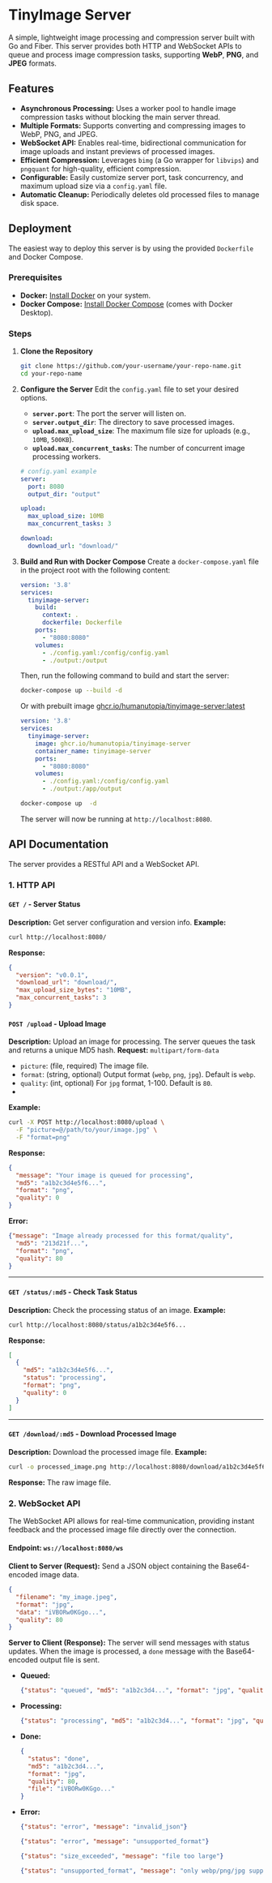 # TinyImage Server

A simple, lightweight image processing and compression server built with Go and Fiber. This server provides both HTTP and WebSocket APIs to queue and process image compression tasks, supporting **WebP**, **PNG**, and **JPEG** formats.

## Features

* **Asynchronous Processing:** Uses a worker pool to handle image compression tasks without blocking the main server thread.
* **Multiple Formats:** Supports converting and compressing images to WebP, PNG, and JPEG.
* **WebSocket API:** Enables real-time, bidirectional communication for image uploads and instant previews of processed images.
* **Efficient Compression:** Leverages `bimg` (a Go wrapper for `libvips`) and `pngquant` for high-quality, efficient compression.
* **Configurable:** Easily customize server port, task concurrency, and maximum upload size via a `config.yaml` file.
* **Automatic Cleanup:** Periodically deletes old processed files to manage disk space.

## Deployment

The easiest way to deploy this server is by using the provided `Dockerfile` and Docker Compose.

### Prerequisites

* **Docker:** [Install Docker](https://docs.docker.com/get-docker/) on your system.
* **Docker Compose:** [Install Docker Compose](https://docs.docker.com/compose/install/) (comes with Docker Desktop).

### Steps

1.  **Clone the Repository**

    ```bash
    git clone https://github.com/your-username/your-repo-name.git
    cd your-repo-name
    ```

2.  **Configure the Server**
    Edit the `config.yaml` file to set your desired options.

    * **`server.port`**: The port the server will listen on.
    * **`server.output_dir`**: The directory to save processed images.
    * **`upload.max_upload_size`**: The maximum file size for uploads (e.g., `10MB`, `500KB`).
    * **`upload.max_concurrent_tasks`**: The number of concurrent image processing workers.

    <!-- end list -->

    ```yaml
    # config.yaml example
    server:
      port: 8080
      output_dir: "output"

    upload:
      max_upload_size: 10MB
      max_concurrent_tasks: 3

    download:
      download_url: "download/"
    ```

3.  **Build and Run with Docker Compose**
    Create a `docker-compose.yaml` file in the project root with the following content:

    ```yaml
    version: '3.8'
    services:
      tinyimage-server:
        build:
          context: .
          dockerfile: Dockerfile
        ports:
          - "8080:8080"
        volumes:
          - ./config.yaml:/config/config.yaml
          - ./output:/output
    ```

    Then, run the following command to build and start the server:

    ```bash
    docker-compose up --build -d
    ```

    Or with prebuilt image [ghcr.io/humanutopia/tinyimage-server:latest](https://github.com/HumanUtopia/tinyimage-server/pkgs/container/tinyimage-server)
    ```yaml
    version: '3.8'
    services:
      tinyimage-server:
        image: ghcr.io/humanutopia/tinyimage-server
        container_name: tinyimage-server
        ports:
          - "8080:8080"
        volumes:
          - ./config.yaml:/config/config.yaml
          - ./output:/app/output
      ```
    ```bash
    docker-compose up  -d
    ```
      The server will now be running at `http://localhost:8080`.

## API Documentation

The server provides a RESTful API and a WebSocket API.

### 1\. HTTP API

#### `GET /` - Server Status

**Description:** Get server configuration and version info.
**Example:**

```bash
curl http://localhost:8080/
```

**Response:**

```json
{
  "version": "v0.0.1",
  "download_url": "download/",
  "max_upload_size_bytes": "10MB",
  "max_concurrent_tasks": 3
}
```

#### `POST /upload` - Upload Image

**Description:** Upload an image for processing. The server queues the task and returns a unique MD5 hash.
**Request:** `multipart/form-data`

* `picture`: (file, required) The image file.
* `format`: (string, optional) Output format (`webp`, `png`, `jpg`). Default is `webp`.
* `quality`: (int, optional) For `jpg` format, 1-100. Default is `80`.
* 
**Example:**


```bash
curl -X POST http://localhost:8080/upload \
  -F "picture=@/path/to/your/image.jpg" \
  -F "format=png"
```

**Response:**

```json
{
  "message": "Your image is queued for processing",
  "md5": "a1b2c3d4e5f6...",
  "format": "png",
  "quality": 0
}
```

**Error:**

```json
{"message": "Image already processed for this format/quality",
  "md5": "213d21f...",
  "format": "png",
  "quality": 80
}
```
-----

#### `GET /status/:md5` - Check Task Status

**Description:** Check the processing status of an image.
**Example:**

```bash
curl http://localhost:8080/status/a1b2c3d4e5f6...
```

**Response:**

```json
[
  {
    "md5": "a1b2c3d4e5f6...",
    "status": "processing",
    "format": "png",
    "quality": 0
  }
]
```

-----

#### `GET /download/:md5` - Download Processed Image

**Description:** Download the processed image file.
**Example:**

```bash
curl -o processed_image.png http://localhost:8080/download/a1b2c3d4e5f6...
```

**Response:** The raw image file.

### 2\. WebSocket API

The WebSocket API allows for real-time communication, providing instant feedback and the processed image file directly over the connection.

#### **Endpoint:** `ws://localhost:8080/ws`

**Client to Server (Request):**
Send a JSON object containing the Base64-encoded image data.

```json
{
  "filename": "my_image.jpeg",
  "format": "jpg",
  "data": "iVBORw0KGgo...",
  "quality": 80
}
```

**Server to Client (Response):**
The server will send messages with status updates. When the image is processed, a `done` message with the Base64-encoded output file is sent.

* **Queued:**
  ```json
  {"status": "queued", "md5": "a1b2c3d4...", "format": "jpg", "quality": 80}
  ```
* **Processing:**
  ```json
  {"status": "processing", "md5": "a1b2c3d4...", "format": "jpg", "quality": 80}
  ```
* **Done:**
  ```json
  {
    "status": "done",
    "md5": "a1b2c3d4...",
    "format": "jpg",
    "quality": 80,
    "file": "iVBORw0KGgo..."
  }
  ```
* **Error:**
  ```json
  {"status": "error", "message": "invalid_json"}
  ```
  ```json
  {"status": "error", "message": "unsupported_format"}
  ```
  ```json
  {"status": "size_exceeded", "message": "file too large"}
  ```
  ```json
  {"status": "unsupported_format", "message": "only webp/png/jpg supported"}
  ```